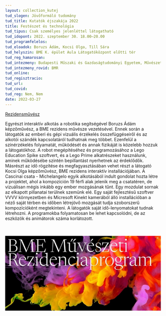 ```yaml
---
layout: collection_kutej
tud_slogen: Jövőformáló tudomány
tud_title: Kutatók éjszakája 2022
title: Festészet és technológia
tud_tipus: Csak személyes jelenléttel látogatható
tud_idopont: 2022. szeptember 30. 18.00–20.00
tud_programfelelos:
tud_eloadok: Boruzs Ádám, Kocsi Olga, Till Sára
tud_helyszin: BME K. épület Aula Látogatóközpont előtti tér
tud_reg_hamarosan:
tud_intezmeny: Budapesti Műszaki és Gazdaságtudományi Egyetem, Művészeti rezidenciaprogram
tud_intezmeny_rovid: BMR
tud_online:
tud_regisztracio:
tud_url:
tud_covid:
tud_reg: Nem, Nem
date: 2022-03-27
---
```


<a href="https://rezidensmuvesz.bme.hu/" target="_blank"> Rezidensművész</a>

Egyrészt interaktív alkotás a robotika segítségével Boruzs Ádám képzőművész, a BME rezidens művésze vezetésével. Ennek során a látogatók az emberi és gépi vizuális érzékelés összefüggéseiről és az alkotói szándék kapcsolatáról tudhatnak meg többet. Ezenfelül a színérzékelés folyamatát, működését és annak fizikáját is közelebb hozzuk a látogatókhoz. A robot megépítéséhez és programozásához a Lego Education Spike szoftvert, és a Lego Prime alkatrészeket használunk, aminek működésébe szintén bepillantást nyerhetnek az érdeklődők.
Másrészt az idő rögzítése és megfagyasztásában vehet részt a látogató Kocsi Olga képzőművész, BME rezidens interaktív installációjában. A Cascinai csata - Michelangelo egyik alkotásából indult gondolat hozta létre a projektet, ahol a kompozíción 19 férfi alak jelenik meg a csatatéren, de vizuálisan mégis inkább egy ember mozgásának tűnt. Egy mozdulat sornak az elkapott pillanatai terülnek szemünk elé.  Egy saját fejlesztésű szoftver VVVV környezetben és Micresoft Kinekt kamerából álló installációban a néző saját térben és időben létrejövő mozgását tudja szoborszerű kompozícióként megtekinteni. A látogatók saját idő-lenyomatokat tudnak létrehozni. 
A programokba folyamatosan be lehet kapcsolódni, de az eszközök és animátorok száma korlátozott.


<br><br>
<img src="images/muveszeti_rezidencia.jpg" max-width="500" class="center">

